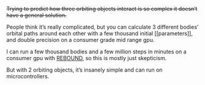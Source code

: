 <strike>Trying to predict how three orbiting objects interact is so complex it doesn’t have a general solution.</strike> 

People think it’s really complicated, but you can calculate 3 different bodies’ orbital paths around each other with a few thousand initial [[parameters]], and double precision on a consumer grade mid range gpu.

I can run a few thousand bodies and a few million steps in minutes on a consumer gpu with [REBOUND](https://github.com/hannorein/rebound), so this is mostly just skepticism.

But with 2 orbiting objects, it’s insanely simple and can run on microcontrollers.
